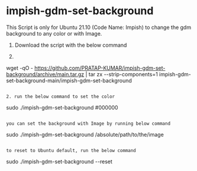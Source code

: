# impish-gdm-set-background

This Script is only for Ubuntu 21.10 (Code Name: Impish) to change the gdm background to any color or with Image.

1. Download the script with the below command
2. ````
wget -qO - https://github.com/PRATAP-KUMAR/impish-gdm-set-background/archive/main.tar.gz | tar zx --strip-components=1 impish-gdm-set-background-main/impish-gdm-set-background
````

2. run the below command to set the color  
````
sudo ./impish-gdm-set-background \#000000
````

you can set the background with Image by running below command  
````
sudo ./impish-gdm-set-background /absolute/path/to/the/image
````

to reset to Ubuntu default, run the below command  
````
sudo ./impish-gdm-set-background --reset
````
